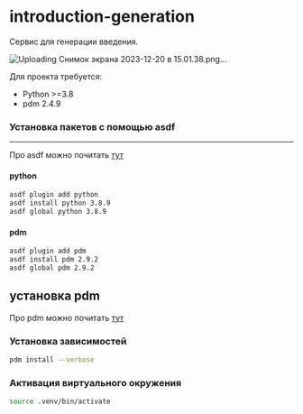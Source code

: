 # introduction-generation
Сервис для генерации введения.

![Uploading Снимок экрана 2023-12-20 в 15.01.38.png…]()


Для проекта требуется:
* Python >=3.8
* pdm 2.4.9

### Установка пакетов c помощью asdf

---
Про asdf можно почитать [тут](https://github.com/asdf-vm/asdf) 

#### python
```sh
asdf plugin add python
asdf install python 3.8.9
asdf global python 3.8.9
```

#### pdm
```sh
asdf plugin add pdm
asdf install pdm 2.9.2
asdf global pdm 2.9.2
```

## установка pdm
Про pdm можно почитать [тут](https://github.com/pdm-project/pdm) 

### Установка зависимостей

```sh
pdm install --verbose
```

### Активация виртуального окружения

```sh
source .venv/bin/activate
```

